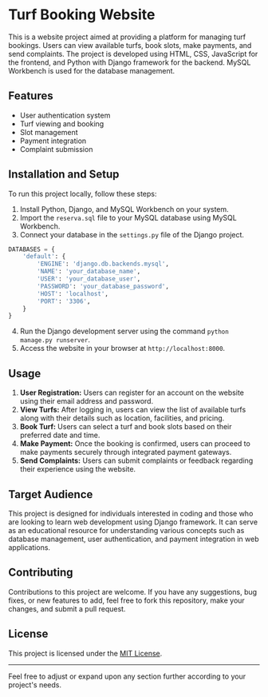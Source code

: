 # Turf Booking Website

This is a website project aimed at providing a platform for managing turf bookings. Users can view available turfs, book slots, make payments, and send complaints. The project is developed using HTML, CSS, JavaScript for the frontend, and Python with Django framework for the backend. MySQL Workbench is used for the database management.

## Features

- User authentication system
- Turf viewing and booking
- Slot management
- Payment integration
- Complaint submission

## Installation and Setup

To run this project locally, follow these steps:

1. Install Python, Django, and MySQL Workbench on your system.
2. Import the `reserva.sql` file to your MySQL database using MySQL Workbench.
3. Connect your database in the `settings.py` file of the Django project.

```python
DATABASES = {
    'default': {
        'ENGINE': 'django.db.backends.mysql',
        'NAME': 'your_database_name',
        'USER': 'your_database_user',
        'PASSWORD': 'your_database_password',
        'HOST': 'localhost',
        'PORT': '3306',
    }
}
```

4. Run the Django development server using the command `python manage.py runserver`.
5. Access the website in your browser at `http://localhost:8000`.

## Usage

1. **User Registration:** Users can register for an account on the website using their email address and password.
2. **View Turfs:** After logging in, users can view the list of available turfs along with their details such as location, facilities, and pricing.
3. **Book Turf:** Users can select a turf and book slots based on their preferred date and time.
4. **Make Payment:** Once the booking is confirmed, users can proceed to make payments securely through integrated payment gateways.
5. **Send Complaints:** Users can submit complaints or feedback regarding their experience using the website.

## Target Audience

This project is designed for individuals interested in coding and those who are looking to learn web development using Django framework. It can serve as an educational resource for understanding various concepts such as database management, user authentication, and payment integration in web applications.

## Contributing

Contributions to this project are welcome. If you have any suggestions, bug fixes, or new features to add, feel free to fork this repository, make your changes, and submit a pull request.

## License

This project is licensed under the [MIT License](LICENSE).

---

Feel free to adjust or expand upon any section further according to your project's needs.
